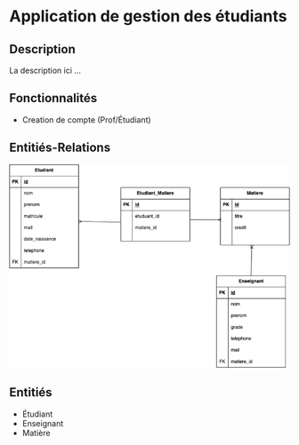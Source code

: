 # Application de gestion des étudiants

## Description

La description ici ...

## Fonctionnalités

- Creation de compte (Prof/Étudiant)

## Entitiés-Relations

![entity-relationship](docs/gestion-etudiant.png)

## Entitiés

- Étudiant
- Enseignant
- Matière